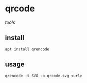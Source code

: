 # qrcode

*tools*

## install

```
apt install qrencode
```

## usage

```
qrencode -t SVG -o qrcode.svg <url>
```
